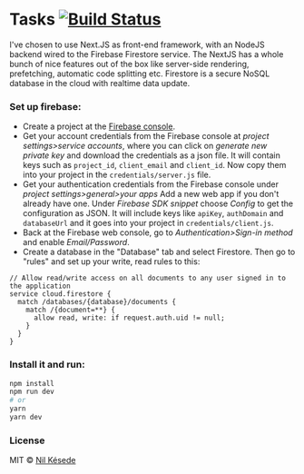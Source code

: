 # Tasks [![Build Status](https://img.shields.io/travis/nilkesede/tasks?style=flat-square)](https://travis-ci.org/nilkesede/tasks)

I've chosen to use Next.JS as front-end framework, with an NodeJS backend wired to the Firebase Firestore service.
The NextJS has a whole bunch of nice features out of the box like server-side rendering, prefetching, automatic code splitting etc. Firestore is a secure NoSQL database in the cloud with realtime data update.

### Set up firebase:
- Create a project at the [Firebase console](https://console.firebase.google.com/).
- Get your account credentials from the Firebase console at _project settings>service accounts_, where you can click on _generate new private key_ and download the credentials as a json file. It will contain keys such as `project_id`, `client_email` and `client_id`. Now copy them into your project in the `credentials/server.js` file.
- Get your authentication credentials from the Firebase console under _project settings>general>your apps_ Add a new web app if you don't already have one. Under _Firebase SDK snippet_ choose _Config_ to get the configuration as JSON. It will include keys like `apiKey`, `authDomain` and `databaseUrl` and it goes into your project in `credentials/client.js`.
- Back at the Firebase web console, go to _Authentication>Sign-in method_ and enable _Email/Password_.
- Create a database in the "Database" tab and select Firestore. Then go to "rules" and set up your write, read rules to this:

```
// Allow read/write access on all documents to any user signed in to the application
service cloud.firestore {
  match /databases/{database}/documents {
    match /{document=**} {
      allow read, write: if request.auth.uid != null;
    }
  }
}
```

### Install it and run:
```bash
npm install
npm run dev
# or
yarn
yarn dev
```

### License
MIT © [Nil Késede](https://nilkesede.mit-license.org/)
